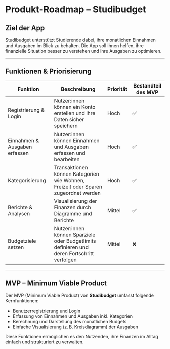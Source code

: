 # Produkt-Roadmap – Studibudget

## Ziel der App
Studibudget unterstützt Studierende dabei, ihre monatlichen Einnahmen und Ausgaben im Blick zu behalten. Die App soll ihnen helfen, ihre finanzielle Situation besser zu verstehen und ihre Ausgaben zu optimieren.

---

## Funktionen & Priorisierung

| Funktion                     | Beschreibung                                                                                 | Priorität | Bestandteil des MVP |
|------------------------------|----------------------------------------------------------------------------------------------|-----------|----------------------|
| Registrierung & Login        | Nutzer:innen können ein Konto erstellen und ihre Daten sicher speichern                      | Hoch      | ✅                    |
| Einnahmen & Ausgaben erfassen | Nutzer:innen können Einnahmen und Ausgaben erfassen und bearbeiten                           | Hoch      | ✅                    |
| Kategorisierung              | Transaktionen können Kategorien wie Wohnen, Freizeit oder Sparen zugeordnet werden           | Hoch      | ✅                    |
| Berichte & Analysen         | Visualisierung der Finanzen durch Diagramme und Berichte                                     | Mittel    | ✅                    |
| Budgetziele setzen           | Nutzer:innen können Sparziele oder Budgetlimits definieren und deren Fortschritt verfolgen   | Mittel    | ❌                    |

---

## MVP – Minimum Viable Product

Der MVP (Minimum Viable Product) von **Studibudget** umfasst folgende Kernfunktionen:

- Benutzerregistrierung und Login
- Erfassung von Einnahmen und Ausgaben inkl. Kategorien
- Berechnung und Darstellung des monatlichen Budgets
- Einfache Visualisierung (z. B. Kreisdiagramm) der Ausgaben

Diese Funktionen ermöglichen es den Nutzenden, ihre Finanzen im Alltag einfach und strukturiert zu verwalten.

